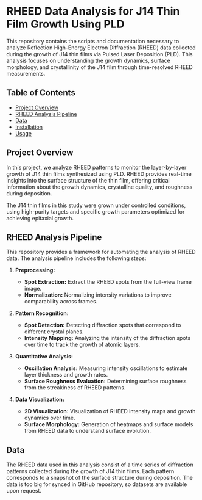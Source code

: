 # RHEED Data Analysis for J14 Thin Film Growth Using PLD

This repository contains the scripts and documentation necessary to analyze Reflection High-Energy Electron Diffraction (RHEED) data collected during the growth of J14 thin films via Pulsed Laser Deposition (PLD). This analysis focuses on understanding the growth dynamics, surface morphology, and crystallinity of the J14 film through time-resolved RHEED measurements.

## Table of Contents
- [Project Overview](#project-overview)
- [RHEED Analysis Pipeline](#rheed-analysis-pipeline)
- [Data](#data)
- [Installation](#installation)
- [Usage](#usage)

## Project Overview

In this project, we analyze RHEED patterns to monitor the layer-by-layer growth of J14 thin films synthesized using PLD. RHEED provides real-time insights into the surface structure of the thin film, offering critical information about the growth dynamics, crystalline quality, and roughness during deposition.

The J14 thin films in this study were grown under controlled conditions, using high-purity targets and specific growth parameters optimized for achieving epitaxial growth.

## RHEED Analysis Pipeline

This repository provides a framework for automating the analysis of RHEED data. The analysis pipeline includes the following steps:

1. **Preprocessing:**
   - **Spot Extraction:** Extract the RHEED spots from the full-view frame image.
   - **Normalization:** Normalizing intensity variations to improve comparability across frames.
   
2. **Pattern Recognition:**
   - **Spot Detection:** Detecting diffraction spots that correspond to different crystal planes.
   - **Intensity Mapping:** Analyzing the intensity of the diffraction spots over time to track the growth of atomic layers.

3. **Quantitative Analysis:**
   - **Oscillation Analysis:** Measuring intensity oscillations to estimate layer thickness and growth rates.
   - **Surface Roughness Evaluation:** Determining surface roughness from the streakiness of RHEED patterns.
   
4. **Data Visualization:**
   - **2D Visualization:** Visualization of RHEED intensity maps and growth dynamics over time.
   - **Surface Morphology:** Generation of heatmaps and surface models from RHEED data to understand surface evolution.

## Data

The RHEED data used in this analysis consist of a time series of diffraction patterns collected during the growth of J14 thin films. Each pattern corresponds to a snapshot of the surface structure during deposition. The data is too big for synced in GitHub repository, so datasets are available upon request.
